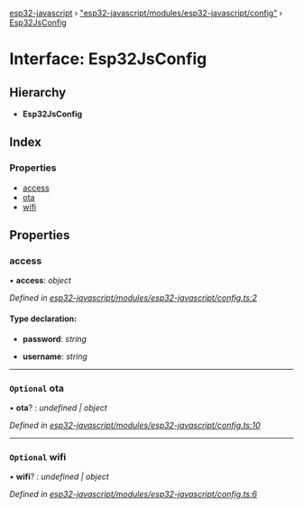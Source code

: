[esp32-javascript](../README.md) › ["esp32-javascript/modules/esp32-javascript/config"](../modules/_esp32_javascript_modules_esp32_javascript_config_.md) › [Esp32JsConfig](_esp32_javascript_modules_esp32_javascript_config_.esp32jsconfig.md)

# Interface: Esp32JsConfig

## Hierarchy

* **Esp32JsConfig**

## Index

### Properties

* [access](_esp32_javascript_modules_esp32_javascript_config_.esp32jsconfig.md#access)
* [ota](_esp32_javascript_modules_esp32_javascript_config_.esp32jsconfig.md#optional-ota)
* [wifi](_esp32_javascript_modules_esp32_javascript_config_.esp32jsconfig.md#optional-wifi)

## Properties

###  access

• **access**: *object*

*Defined in [esp32-javascript/modules/esp32-javascript/config.ts:2](https://github.com/marcelkottmann/esp32-javascript/blob/e6e5921/components/esp32-javascript/modules/esp32-javascript/config.ts#L2)*

#### Type declaration:

* **password**: *string*

* **username**: *string*

___

### `Optional` ota

• **ota**? : *undefined | object*

*Defined in [esp32-javascript/modules/esp32-javascript/config.ts:10](https://github.com/marcelkottmann/esp32-javascript/blob/e6e5921/components/esp32-javascript/modules/esp32-javascript/config.ts#L10)*

___

### `Optional` wifi

• **wifi**? : *undefined | object*

*Defined in [esp32-javascript/modules/esp32-javascript/config.ts:6](https://github.com/marcelkottmann/esp32-javascript/blob/e6e5921/components/esp32-javascript/modules/esp32-javascript/config.ts#L6)*
